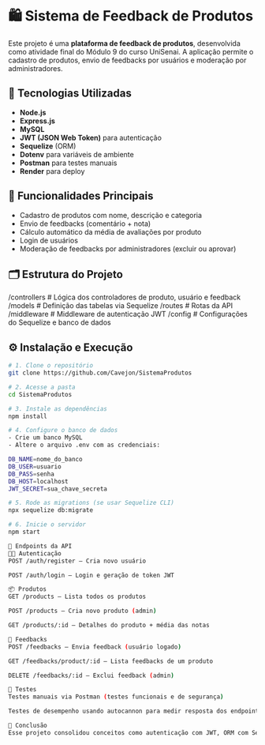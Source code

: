 # 🛍️ Sistema de Feedback de Produtos

Este projeto é uma **plataforma de feedback de produtos**, desenvolvida como atividade final do Módulo 9 do curso UniSenai. A aplicação permite o cadastro de produtos, envio de feedbacks por usuários e moderação por administradores.

## 🚀 Tecnologias Utilizadas

- **Node.js**
- **Express.js**
- **MySQL**
- **JWT (JSON Web Token)** para autenticação
- **Sequelize** (ORM)
- **Dotenv** para variáveis de ambiente
- **Postman** para testes manuais
- **Render** para deploy

## 📌 Funcionalidades Principais

- Cadastro de produtos com nome, descrição e categoria
- Envio de feedbacks (comentário + nota)
- Cálculo automático da média de avaliações por produto
- Login de usuários
- Moderação de feedbacks por administradores (excluir ou aprovar)

## 🗂️ Estrutura do Projeto

/controllers # Lógica dos controladores de produto, usuário e feedback
/models # Definição das tabelas via Sequelize
/routes # Rotas da API
/middleware # Middleware de autenticação JWT
/config # Configurações do Sequelize e banco de dados



## ⚙️ Instalação e Execução

```bash
# 1. Clone o repositório
git clone https://github.com/Cavejon/SistemaProdutos

# 2. Acesse a pasta
cd SistemaProdutos

# 3. Instale as dependências
npm install

# 4. Configure o banco de dados
- Crie um banco MySQL
- Altere o arquivo .env com as credenciais:

DB_NAME=nome_do_banco
DB_USER=usuario
DB_PASS=senha
DB_HOST=localhost
JWT_SECRET=sua_chave_secreta

# 5. Rode as migrations (se usar Sequelize CLI)
npx sequelize db:migrate

# 6. Inicie o servidor
npm start

🔐 Endpoints da API
🧑‍💻 Autenticação
POST /auth/register – Cria novo usuário

POST /auth/login – Login e geração de token JWT

📦 Produtos
GET /products – Lista todos os produtos

POST /products – Cria novo produto (admin)

GET /products/:id – Detalhes do produto + média das notas

💬 Feedbacks
POST /feedbacks – Envia feedback (usuário logado)

GET /feedbacks/product/:id – Lista feedbacks de um produto

DELETE /feedbacks/:id – Exclui feedback (admin)

🧪 Testes
Testes manuais via Postman (testes funcionais e de segurança)

Testes de desempenho usando autocannon para medir resposta dos endpoints mais acessados

🧠 Conclusão
Esse projeto consolidou conceitos como autenticação com JWT, ORM com Sequelize, boas práticas RESTful e organização de código em camadas. Foi um desafio trabalhar com feedbacks moderados e integração segura com banco de dados.
